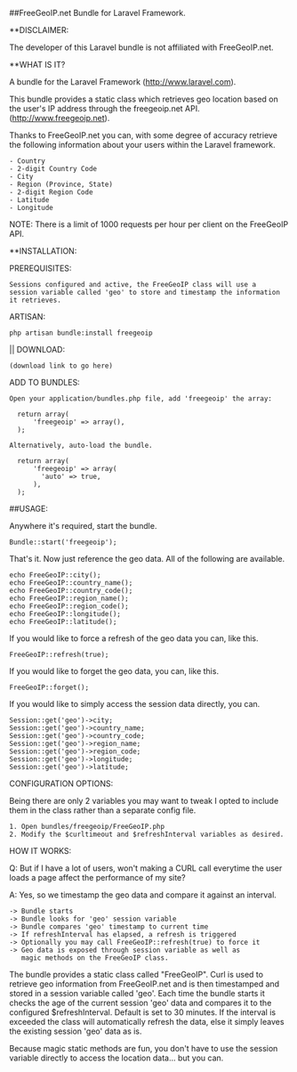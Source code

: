 ##FreeGeoIP.net Bundle for Laravel Framework.

**DISCLAIMER:

  The developer of this Laravel bundle is not affiliated with FreeGeoIP.net.

**WHAT IS IT?

  A bundle for the Laravel Framework (http://www.laravel.com).

  This bundle provides a static class which retrieves geo location
  based on the user's IP address through the freegeoip.net API.
  (http://www.freegeoip.net).

  Thanks to FreeGeoIP.net you can, with some degree of accuracy retrieve
  the following information about your users within the Laravel framework.

    - Country
    - 2-digit Country Code
    - City
    - Region (Province, State)
    - 2-digit Region Code
    - Latitude
    - Longitude

  NOTE:
    There is a limit of 1000 requests per hour per client on the FreeGeoIP API.

**INSTALLATION:

  PREREQUISITES:

    Sessions configured and active, the FreeGeoIP class will use a
    session variable called 'geo' to store and timestamp the information
    it retrieves.

  ARTISAN:

    php artisan bundle:install freegeoip

  || DOWNLOAD:

    (download link to go here)

  ADD TO BUNDLES:

    Open your application/bundles.php file, add 'freegeoip' the array:
    
      return array(
          'freegeoip' => array(),
      );

    Alternatively, auto-load the bundle.

      return array(
          'freegeoip' => array(
            'auto' => true,
          ),
      );

##USAGE:

  Anywhere it's required, start the bundle.

    Bundle::start('freegeoip');

  That's it. Now just reference the geo data. All of the following are
  available.

    echo FreeGeoIP::city();
    echo FreeGeoIP::country_name();
    echo FreeGeoIP::country_code();
    echo FreeGeoIP::region_name();
    echo FreeGeoIP::region_code();
    echo FreeGeoIP::longitude();
    echo FreeGeoIP::latitude();

  If you would like to force a refresh of the geo data you can, like this.

    FreeGeoIP::refresh(true);

  If you would like to forget the geo data, you can, like this.

    FreeGeoIP::forget();

  If you would like to simply access the session data directly, you can.

    Session::get('geo')->city;
    Session::get('geo')->country_name;
    Session::get('geo')->country_code;
    Session::get('geo')->region_name;
    Session::get('geo')->region_code;
    Session::get('geo')->longitude;
    Session::get('geo')->latitude;

CONFIGURATION OPTIONS:

  Being there are only 2 variables you may want to tweak I opted to
  include them in the class rather than a separate config file. </lazy>

    1. Open bundles/freegeoip/FreeGeoIP.php
    2. Modify the $curltimeout and $refreshInterval variables as desired.
  
HOW IT WORKS:

  Q: But if I have a lot of users, won't making a CURL call everytime
     the user loads a page affect the performance of my site?

  A: Yes, so we timestamp the geo data and compare it against an interval.

    -> Bundle starts
    -> Bundle looks for 'geo' session variable
    -> Bundle compares 'geo' timestamp to current time
    -> If refreshInterval has elapsed, a refresh is triggered
    -> Optionally you may call FreeGeoIP::refresh(true) to force it
    -> Geo data is exposed through session variable as well as
       magic methods on the FreeGeoIP class.

  The bundle provides a static class called "FreeGeoIP". Curl is used to
  retrieve geo information from FreeGeoIP.net and is then timestamped and
  stored in a session variable called 'geo'. Each time the bundle starts
  it checks the age of the current session 'geo' data and compares it to
  the configured $refreshInterval. Default is set to 30 minutes. If the
  interval is exceeded the class will automatically refresh the data, else
  it simply leaves the existing session 'geo' data as is.

  Because magic static methods are fun, you don't have to use the session
  variable directly to access the location data... but you can.
